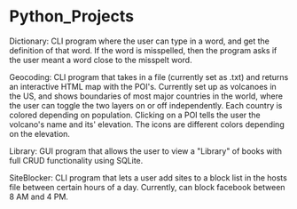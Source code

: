 # Python_Projects
Dictionary: CLI program where the user can type in a word, and get the definition of that word. If the word is misspelled, then the program asks if the user meant a word close to the misspelt word. 

Geocoding: CLI program that takes in a file (currently set as .txt) and returns an interactive HTML map with the POI's. Currently set up as volcanoes in the US, and shows boundaries of most major countries in the world, where the user can toggle the two layers on or off independently. Each country is colored depending on population. Clicking on a POI tells the user the volcano's name and its' elevation. The icons are different colors depending on the elevation.

Library: GUI program that allows the user to view a "Library" of books with full CRUD functionality using SQLite.

SiteBlocker: CLI program that lets a user add sites to a block list in the hosts file between certain hours of a day. Currently, can block facebook between 8 AM and 4 PM.
